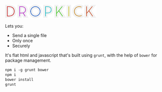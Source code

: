 <img src="images/logo.png" alt="Dropkick Logo" width="300"/>

Lets you:
- Send a single file
- Only once
- Securely

It's flat html and javascript that's built using `grunt`, with the help of
`bower` for package management.

```
npm i -g grunt bower
npm i
bower install
grunt
```
